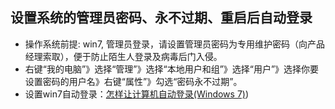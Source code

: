 ## 设置系统的管理员密码、永不过期、重启后自动登录

* 操作系统前提: win7, 管理员登录，请设置管理员密码为专用维护密码（向产品经理索取），便于防止陌生人登录及病毒后门入侵。
* 右键“我的电脑”》选择“管理”》选择“本地用户和组”》选择“用户”》选择你要设置密码的用户名》右键“属性”》勾选“密码永不过期”。
* 设置win7自动登录：[怎样让计算机自动登录\(Windows 7\)](http://jingyan.baidu.com/article/455a9950ec8ae8a16627788a.html)\) 



